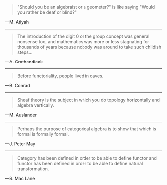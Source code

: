 > "Should you be an algebraist or a geometer?" is like saying "Would you rather be deaf or blind?"

&mdash;M. Atiyah

---

> The introduction of the digit 0 or the group concept was general nonsense too, and mathematics was more or less stagnating for thousands of years because nobody was around to take such childish steps...

&mdash;A. Grothendieck

---

> Before functoriality, people lived in caves.

&mdash;B. Conrad

---

> Sheaf theory is the subject in which you do topology horizontally and algebra vertically.

&mdash;M. Auslander

---

> Perhaps the purpose of categorical algebra is to show that which is formal is formally formal.

&mdash;J. Peter May

---

> Category has been defined in order to be able to define functor and functor has been defined in order to be able to define natural transformation.

&mdash;S. Mac Lane